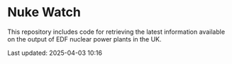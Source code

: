 # Nuke Watch

This repository includes code for retrieving the latest information available on the output of EDF nuclear power plants in the UK.

Last updated: 2025-04-03 10:16